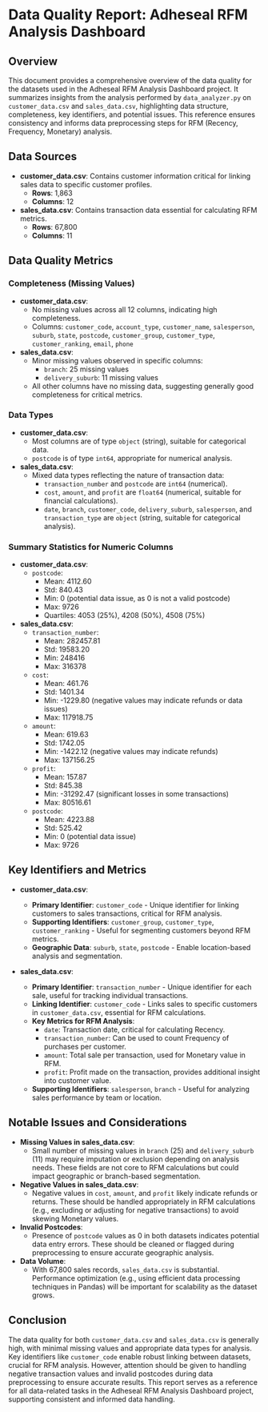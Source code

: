 # Data Quality Report: Adheseal RFM Analysis Dashboard

## Overview

This document provides a comprehensive overview of the data quality for the datasets used in the Adheseal RFM Analysis Dashboard project. It summarizes insights from the analysis performed by `data_analyzer.py` on `customer_data.csv` and `sales_data.csv`, highlighting data structure, completeness, key identifiers, and potential issues. This reference ensures consistency and informs data preprocessing steps for RFM (Recency, Frequency, Monetary) analysis.

## Data Sources

- **customer_data.csv**: Contains customer information critical for linking sales data to specific customer profiles.
  - **Rows**: 1,863
  - **Columns**: 12
- **sales_data.csv**: Contains transaction data essential for calculating RFM metrics.
  - **Rows**: 67,800
  - **Columns**: 11

## Data Quality Metrics

### Completeness (Missing Values)

- **customer_data.csv**:
  - No missing values across all 12 columns, indicating high completeness.
  - Columns: `customer_code`, `account_type`, `customer_name`, `salesperson`, `suburb`, `state`, `postcode`, `customer_group`, `customer_type`, `customer_ranking`, `email`, `phone`
- **sales_data.csv**:
  - Minor missing values observed in specific columns:
    - `branch`: 25 missing values
    - `delivery_suburb`: 11 missing values
  - All other columns have no missing data, suggesting generally good completeness for critical metrics.

### Data Types

- **customer_data.csv**:
  - Most columns are of type `object` (string), suitable for categorical data.
  - `postcode` is of type `int64`, appropriate for numerical analysis.
- **sales_data.csv**:
  - Mixed data types reflecting the nature of transaction data:
    - `transaction_number` and `postcode` are `int64` (numerical).
    - `cost`, `amount`, and `profit` are `float64` (numerical, suitable for financial calculations).
    - `date`, `branch`, `customer_code`, `delivery_suburb`, `salesperson`, and `transaction_type` are `object` (string, suitable for categorical analysis).

### Summary Statistics for Numeric Columns

- **customer_data.csv**:
  - `postcode`:
    - Mean: 4112.60
    - Std: 840.43
    - Min: 0 (potential data issue, as 0 is not a valid postcode)
    - Max: 9726
    - Quartiles: 4053 (25%), 4208 (50%), 4508 (75%)
- **sales_data.csv**:
  - `transaction_number`:
    - Mean: 282457.81
    - Std: 19583.20
    - Min: 248416
    - Max: 316378
  - `cost`:
    - Mean: 461.76
    - Std: 1401.34
    - Min: -1229.80 (negative values may indicate refunds or data issues)
    - Max: 117918.75
  - `amount`:
    - Mean: 619.63
    - Std: 1742.05
    - Min: -1422.12 (negative values may indicate refunds)
    - Max: 137156.25
  - `profit`:
    - Mean: 157.87
    - Std: 845.38
    - Min: -31292.47 (significant losses in some transactions)
    - Max: 80516.61
  - `postcode`:
    - Mean: 4223.88
    - Std: 525.42
    - Min: 0 (potential data issue)
    - Max: 9726

## Key Identifiers and Metrics

- **customer_data.csv**:

  - **Primary Identifier**: `customer_code` - Unique identifier for linking customers to sales transactions, critical for RFM analysis.
  - **Supporting Identifiers**: `customer_group`, `customer_type`, `customer_ranking` - Useful for segmenting customers beyond RFM metrics.
  - **Geographic Data**: `suburb`, `state`, `postcode` - Enable location-based analysis and segmentation.

- **sales_data.csv**:
  - **Primary Identifier**: `transaction_number` - Unique identifier for each sale, useful for tracking individual transactions.
  - **Linking Identifier**: `customer_code` - Links sales to specific customers in `customer_data.csv`, essential for RFM calculations.
  - **Key Metrics for RFM Analysis**:
    - `date`: Transaction date, critical for calculating Recency.
    - `transaction_number`: Can be used to count Frequency of purchases per customer.
    - `amount`: Total sale per transaction, used for Monetary value in RFM.
    - `profit`: Profit made on the transaction, provides additional insight into customer value.
  - **Supporting Identifiers**: `salesperson`, `branch` - Useful for analyzing sales performance by team or location.

## Notable Issues and Considerations

- **Missing Values in sales_data.csv**:
  - Small number of missing values in `branch` (25) and `delivery_suburb` (11) may require imputation or exclusion depending on analysis needs. These fields are not core to RFM calculations but could impact geographic or branch-based segmentation.
- **Negative Values in sales_data.csv**:
  - Negative values in `cost`, `amount`, and `profit` likely indicate refunds or returns. These should be handled appropriately in RFM calculations (e.g., excluding or adjusting for negative transactions) to avoid skewing Monetary values.
- **Invalid Postcodes**:
  - Presence of `postcode` values as 0 in both datasets indicates potential data entry errors. These should be cleaned or flagged during preprocessing to ensure accurate geographic analysis.
- **Data Volume**:
  - With 67,800 sales records, `sales_data.csv` is substantial. Performance optimization (e.g., using efficient data processing techniques in Pandas) will be important for scalability as the dataset grows.

## Conclusion

The data quality for both `customer_data.csv` and `sales_data.csv` is generally high, with minimal missing values and appropriate data types for analysis. Key identifiers like `customer_code` enable robust linking between datasets, crucial for RFM analysis. However, attention should be given to handling negative transaction values and invalid postcodes during data preprocessing to ensure accurate results. This report serves as a reference for all data-related tasks in the Adheseal RFM Analysis Dashboard project, supporting consistent and informed data handling.
